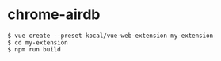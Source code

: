 # chrome-airdb

```
$ vue create --preset kocal/vue-web-extension my-extension
$ cd my-extension
$ npm run build
```
